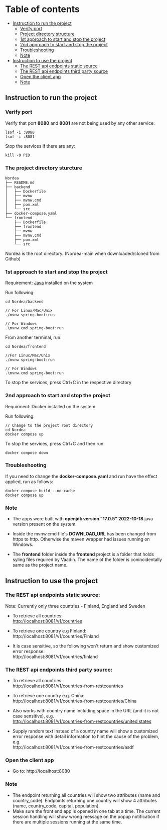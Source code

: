 # Table of contents
- [Instruction to run the project](#section1)  
    - [Verify port](#subsection1.1)
    - [Project directory structure](#subsection1.2)
    - [1st approach to start and stop the project](#subsection1.3)
    - [2nd approach to start and stop the project](#subsection1.4)
    - [Troubleshooting](#subsection1.5)
    - [Note](#subsection1.6)
- [Instruction to use the project](#section2)
    - [The REST api endpoints static source](#subsection2.1)
    - [The REST api endpoints third party source](#subsection2.2)
    - [Open the client app](#subsection2.3)
    - [Note](#subsection2.4)


## Instruction to run the project <a name="section1"></a>

### Verify port <a name="subsection1.1">

Verify that port **8080** and **8081** are not being used by any other service:

    lsof -i :8080
    lsof -i :8081

Stop the services if there are any:
    
    kill -9 PID

### The project directory sturcture <a name="subsection1.2">

```
Nordea
├── README.md
├── backend
│   ├── Dockerfile
│   ├── mvnw
│   ├── mvnw.cmd
│   ├── pom.xml
│   └── src
├── docker-compose.yaml
└── frontend
    ├── Dockerfile
    ├── frontend
    ├── mvnw
    ├── mvnw.cmd
    ├── pom.xml
    └── src
```
Nordea is the root directory. (Nordea-main when downloaded/cloned from Github)

### 1st approach to start and stop the project <a name="subsection1.3">

Requirement: [Java](#subsection1.6) installed on the system

Run following:

    cd Nordea/backend
    
    // For Linux/Mac/Unix
    ./mvnw spring-boot:run              
    
    // For Windows
    .\mvnw.cmd spring-boot:run              

From another terminal, run:

    cd Nordea/frontend
    
    //For Linux/Mac/Unix
    ./mvnw spring-boot:run              
    
    // For Windows            
    .\mvnw.cmd spring-boot:run          

To stop the services, press Ctrl+C in the respective directory

### 2nd approach to start and stop the project <a name="subsection1.4">

Requirment: Docker installed on the system

Run following:

    // Change to the project root directory
    cd Nordea
    docker compose up

To stop the services, press Ctrl+C and then run:

    docker compose down

### Troubleshooting <a name="subsection1.5">

If you need to change the **docker-compose.yaml** and run have the effect applied, run as follows:

    docker-compose build --no-cache
    docker compose up

### Note <a name="subsection1.6">

- The apps were built with **openjdk version "17.0.5" 2022-10-18** java version present on the system.

- Inside the mvnw.cmd file's **DOWNLOAD_URL** has been changed from https to http. Otherwise the maven wrapper had issues running on Windows.

- The **frontend** folder inside the **frontend** project is a folder that holds syling files required by Vaadin. The name of the folder is conincidentally same as the project name.

## Instruction to use the project <a name="section2"></a>

### The REST api endpoints static source: <a name="subsection2.1">

Note: Currently only three countries - Finland, England and Sweden

- To retrieve all countries:  
    <http://localhost:8081/v1/countries>

- To retrieve one country e.g Finland:  
    http://localhost:8081/v1/countries/Finland

- It is case sensitive, so the following won't return and show customized error response:  
    http://localhost:8081/v1/countries/finland

### The REST api endpoints third party source: <a name="subsection2.2">

- To retrieve all countries:  
    http://localhost:8081/v1/countries-from-restcountries

- To retrieve one country e.g. China:  
    http://localhost:8081/v1/countries-from-restcountries/China
    
- Also works with country name including space in the URL (and it is not case sensitive), e.g.  
    [http://localhost:8081/v1/countries-from-restcountries/united states](http://localhost:8081/v1/countries-from-restcountries/united%20states)

- Supply random text instead of a country name will show a customized error response with detail information to hint the cause of the problem, e.g.  
    http://localhost:8081/v1/countries-from-restcountries/asdf

### Open the client app <a name="subsection2.3">

- Go to: http://localhost:8080

### Note <a name="subsection2.4">
- The endpoint returning all countries will show two attributes (name and country_code). Endpoints returning one country will show 4 attributes (name, country_code, capital, population). 
- Make sure the front end app is opened in one tab at a time. The current session handling will show wrong message on the popup notification if there are multiple sessions running at the same time.